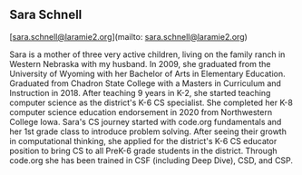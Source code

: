 ## Sara Schnell

[sara.schnell@laramie2.org](mailto: sara.schnell@laramie2.org)

Sara is a mother of three very active children, living on the family ranch in Western Nebraska with my husband. 
In 2009, she graduated from the University of Wyoming with her Bachelor of Arts in Elementary Education. Graduated from Chadron State College with a Masters in Curriculum and Instruction in 2018. After teaching 9 years in K-2, she started teaching computer science as the district's K-6 CS specialist. She completed her K-8 computer science education endorsement in 2020 from Northwestern College Iowa.
Sara's CS journey started with code.org fundamentals and her 1st grade class to introduce problem solving. After seeing their growth in computational thinking, she applied for the district's K-6 CS educator position to bring CS to all PreK-6 grade students in the district. Through code.org she has been trained in CSF (including Deep Dive), CSD, and CSP.